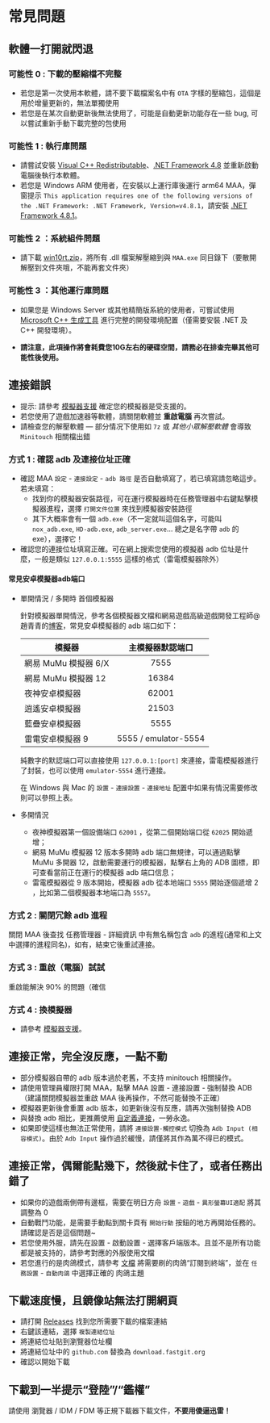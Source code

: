 # 常見問題

## 軟體一打開就閃退

### 可能性 0 : 下載的壓縮檔不完整

- 若您是第一次使用本軟體，請不要下載檔案名中有 `OTA` 字樣的壓縮包，這個是用於增量更新的，無法單獨使用
- 若您是在某次自動更新後無法使用了，可能是自動更新功能存在一些 bug, 可以嘗試重新手動下載完整的包使用

### 可能性 1 : 執行庫問題

- 請嘗試安裝 [Visual C++ Redistributable](https://docs.microsoft.com/zh-CN/cpp/windows/latest-supported-vc-redist?view=msvc-160#visual-studio-2015-2017-2019-and-2022)、[.NET Framework 4.8](https://dotnet.microsoft.com/download/dotnet-framework/net48) 並重新啟動電腦後執行本軟體。
- 若您是 Windows ARM 使用者，在安裝以上運行庫後運行 arm64 MAA，彈窗提示 `This application requires one of the following versions of the .NET Framework: .NET Framework, Version=v4.8.1`，請安裝 [.NET Framework 4.8.1](https://dotnet.microsoft.com/zh-cn/download/dotnet-framework/net481)。

### 可能性 2 ：系統組件問題

- 請下載 [win10rt.zip](https://ota.maa.plus/MaaAssistantArknights/api/binaries/win10rt.zip)，將所有 .dll 檔案解壓縮到與 `MAA.exe` 同目錄下（要散開解壓到文件夾哦，不能再套文件夾）

### 可能性 3 ：其他運行庫問題

- 如果您是 Windows Server 或其他精簡版系統的使用者，可嘗試使用 [Microsoft C++ 生成工具](https://visualstudio.microsoft.com/zh-hans/visual-cpp-build-tools/) 進行完整的開發環境配置（僅需要安裝 .NET 及 C++ 開發環境）。

- **請注意，此項操作將會耗費您10G左右的硬碟空間，請務必在排查完畢其他可能性後使用。**

## 連接錯誤

- 提示: 請參考 [模擬器支援](1.3-模擬器支援.md) 確定您的模擬器是受支援的。
- 若您使用了遊戲加速器等軟體，請關閉軟體並 **重啟電腦** 再次嘗試。
- 請檢查您的解壓軟體 — 部分情况下使用如 `7z` 或 _其他小眾解壓軟體_ 會導致 `Minitouch` 相關檔出錯

### 方式 1 : 確認 adb 及連接位址正確

- 確認 MAA `設定` - `連接設定` - `adb 路徑` 是否自動填寫了，若已填寫請忽略這步。若未填寫：
  - 找到你的模擬器安裝路徑，可在運行模擬器時在任務管理器中右鍵點擊模擬器進程，選擇 `打開文件位置` 來找到模擬器安裝路徑
  - 其下大概率會有一個 `adb.exe`（不一定就叫這個名字，可能叫 `nox_adb.exe`, `HD-adb.exe`, `adb_server.exe`... 總之是名字帶 `adb` 的 exe），選擇它！
- 確認您的連接位址填寫正確。可在網上搜索您使用的模擬器 adb 位址是什麼，一般是類似 `127.0.0.1:5555` 這樣的格式（雷電模擬器除外）

#### 常見安卓模擬器adb端口

- 單開情況 / 多開時 首個模擬器

  針對模擬器單開情況，參考各個模擬器文檔和網易遊戲高級遊戲開發工程師@趙青青的[博客](https://www.cnblogs.com/zhaoqingqing/p/15238464.html)，常見安卓模擬器的 adb 端口如下：

    |模擬器|主模擬器默認端口|
    |-|:-:|
    |網易 MuMu 模擬器 6/X|7555|
    |網易 MuMu 模擬器 12|16384|
    |夜神安卓模擬器|62001|
    |逍遙安卓模擬器|21503|
    |藍疊安卓模擬器|5555|
    |雷電安卓模擬器 9|5555 / emulator-5554|

    純數字的默認端口可以直接使用 `127.0.0.1:[port]` 來連接，雷電模擬器進行了封裝，也可以使用 `emulator-5554` 進行連接。

    在 Windows 與 Mac 的 `設置` - `連接設置` - `連接地址` 配置中如果有情況需要修改則可以參照上表。

- 多開情況

  - 夜神模擬器第一個設備端口 `62001` ，從第二個開始端口從 `62025` 開始遞增；
  - 網易 MuMu 模擬器 12 版本多開時 adb 端口無規律，可以通過點擊 MuMu 多開器 12，啟動需要運行的模擬器，點擊右上角的 ADB 圖標，即可查看當前正在運行的模擬器 adb 端口信息；
  - 雷電模擬器從 9 版本開始，模擬器 adb 從本地端口 `5555` 開始逐個遞增 2 ，比如第二個模擬器本地端口為 `5557`。

### 方式 2 : 關閉冗餘 adb 進程

關閉 MAA 後查找 任務管理器 - 詳細資訊 中有無名稱包含 `adb` 的進程(通常和上文中選擇的進程同名)，如有，結束它後重試連接。

### 方式 3 : 重啟（電腦）試試

重啟能解決 90% 的問題（確信

### 方式 4 : 換模擬器

- 請參考 [模擬器支援](1.3-模擬器支援.md)。

## 連接正常，完全沒反應，一點不動

- 部分模擬器自帶的 adb 版本過於老舊，不支持 minitouch 相關操作。
- 請使用管理員權限打開 MAA，點擊 MAA 設置 - 連接設置 - 強制替換 ADB （建議關閉模擬器並重啟 MAA 後再操作，不然可能替換不正確）
- 模擬器更新後會重置 adb 版本，如更新後沒有反應，請再次強制替換 ADB
- 與替換 adb 相比，更推薦使用 [自定義連接](1.1-詳細介紹.md#自定義連接)，一勞永逸。
- 如果即使這樣也無法正常使用，請將 `連接設置-觸控模式` 切換為 `Adb Input (相容模式)`。由於 `Adb Input` 操作過於緩慢，請僅將其作為萬不得已的模式。

## 連接正常，偶爾能點幾下，然後就卡住了，或者任務出錯了

- 如果你的遊戲兩側帶有邊框，需要在明日方舟 `設置` - `遊戲` - `異形螢幕UI適配` 將其調整為 0
- 自動戰鬥功能，是需要手動點到關卡頁有 `開始行動` 按鈕的地方再開始任務的。請確認是否是這個問題~
- 若您使用外服，請先在設置 - 啟動設置 - 選擇客戶端版本。且並不是所有功能都是被支持的，請參考對應的外服使用文檔
- 若您進行的是肉鴿模式，請參考 [文檔](1.1-詳細介紹.md#一鍵長草自動肉鴿) 將需要刷的肉鴿“訂閱到終端”，並在 `任務設置` - `自動肉鴿` 中選擇正確的 肉鴿主題

## 下載速度慢，且鏡像站無法打開網頁

- 請打開 [Releases](https://github.com/MaaAssistantArknights/MaaAssistantArknights/releases) 找到您所需要下載的檔案連結
- 右鍵該連結，選擇 `複製連結位址`
- 將連結位址貼到瀏覽器位址欄
- 將連結位址中的 `github.com` 替換為 `download.fastgit.org`
- 確認以開始下載

## 下載到一半提示“登陸”/“鑑權”

請使用 瀏覽器 / IDM / FDM 等正規下載器下載文件，**不要用傻逼迅雷！**
